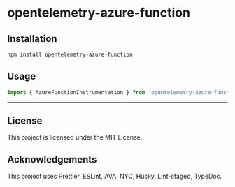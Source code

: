 # opentelemetry-azure-function

## Installation

```bash
npm install opentelemetry-azure-function
```

## Usage

```typescript
import { AzureFunctionInstrumentation } from 'opentelemetry-azure-function';
```

---

## License

This project is licensed under the MIT License.

## Acknowledgements

This project uses Prettier, ESLint, AVA, NYC, Husky, Lint-staged, TypeDoc.
